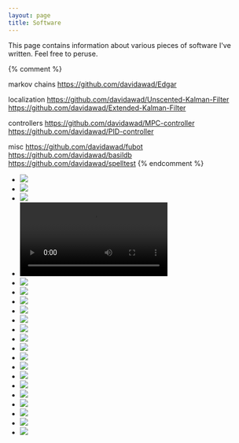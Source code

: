 ```yaml
---
layout: page
title: Software
---
```


This page contains information about various pieces of software I've written. Feel free to peruse.

{% comment %}
<!-- TODO add the following projects and images -->
markov chains
https://github.com/davidawad/Edgar

localization
https://github.com/davidawad/Unscented-Kalman-Filter
https://github.com/davidawad/Extended-Kalman-Filter

controllers
https://github.com/davidawad/MPC-controller
https://github.com/davidawad/PID-controller

misc
https://github.com/davidawad/fubot
https://github.com/davidawad/basildb
https://github.com/davidawad/spelltest
{% endcomment %}

<!-- PORTFOLIO SECTION TODO automate this somehow at some point in the future -->
<ul class="grid effect-2" id="grid">
    <li><a href="https://github.com/DavidAwad/pebbledex"><img src="{{ site.baseurl }}public/img/projects/pebbledex.jpg"></a></li>
    <li><a href="https://github.com/DavidAwad/traffic-sign-classifier"><img src="{{ site.baseurl }}public/img/projects/traffic-sign.jpg"></a></li>
    <li><a href="https://github.com/DavidAwad/lane-detection"><img src="{{ site.baseurl }}public/img/projects/lane-detection.jpg"></a></li>
    <li>
      <a href="https://github.com/DavidAwad/">
        <video autoplay loop>
          <source src="{{ site.baseurl }}public/img/projects/self-driving.mp4" type="video/mp4">
        </video>
      </a>
    </li>
    <li><a href="https://github.com/DavidAwad/insightweets"><img src="{{ site.baseurl }}public/img/projects/insightweets.png"></a></li>
    <li><a href="https://github.com/DavidAwad/Read-Between-The-Lines"><img src="{{ site.baseurl }}public/img/projects/read between the lines.png"></a></li>
    <li><a href="http://armnewbrunswick.org"><img src="{{ site.baseurl }}public/img/projects/ARM.png"></a></li>
    <li><a href="https://github.com/DavidAwad/advanced-lane-detection"><img src="{{ site.baseurl }}public/img/projects/advanced-lane-detection.jpg"></a></li>
    <li><a href="https://github.com/DavidAwad/hi.rd"><img src="{{ site.baseurl }}public/img/projects/Hi.rd.png"></a></li>
    <li><a href="https://github.com/DavidAwad/blocky"><img src="{{ site.baseurl }}public/img/projects/blocky.png"></a></li>
    <li><a href="https://github.com/DavidAwad/vehicle-detection"><img src="{{ site.baseurl }}public/img/projects/vehicle-detection.jpg"></a></li>
    <li><a href="https://github.com/DavidAwad/kinectsentrygun"><img src="{{ site.baseurl }}public/img/projects/sentrygun.jpg"></a></li>
    <li><a href="https://github.com/DavidAwad/spaceshare"><img src="{{ site.baseurl }}public/img/projects/spaceshare.png"></a></li>
    <li><a href="https://github.com/DavidAwad/ironmyo"><img src="{{ site.baseurl }}public/img/projects/ironmyo.jpg"></a></li>
    <li><a href="https://github.com/DavidAwad/Waves"><img src="{{ site.baseurl }}public/img/projects/waves.png"></a></li>
    <li><a href="https://github.com/DavidAwad/vcluster"><img src="{{ site.baseurl }}public/img/projects/vcluster.png"></a></li>
    <li><a href="https://github.com/DavidAwad/particle-filter"><img src="{{ site.baseurl }}public/img/projects/particle-filter.gif"></a></li>
    <li><a href="https://github.com/DavidAwad/simpleandroid"><img src="{{ site.baseurl }}public/img/projects/simpleandroid.png"></a></li>
    <li><a href="https://github.com/DavidAwad/spn.rutgers.edu"><img src="{{ site.baseurl }}public/img/projects/spn.png"></a></li>
    <li><a href="https://github.com/DavidAwad/ProducerConsumer"><img src="{{ site.baseurl }}public/img/projects/bookorder.png"></a></li>
    <!-- <li><a href="https://github.com/DavidAwad/pauline"><img src="{{ site.baseurl }}public/img/projects/pauline.png"></a></li> -->
    <li><a href="https://github.com/DavidAwad/Goldbach-Conjecture"><img src="{{ site.baseurl }}public/img/projects/goldbach.png"></a></li>
</ul>


<!-- scripts for image carousel -->
<script type="text/javascript" src="{{ site.baseurl }}public/js/masonry.pkgd.min.js"></script>
<script type="text/javascript" src="{{ site.baseurl }}public/js/imagesloaded.js"></script>
<script type="text/javascript" src="{{ site.baseurl }}public/js/classie.js"></script>
<script type="text/javascript" src="{{ site.baseurl }}public/js/AnimOnScroll.js"></script>
<script type="text/javascript" src="{{ site.baseurl }}public/js/modernizr.custom.js"></script>

<script>
  new AnimOnScroll( document.getElementById('grid'), {
      minDuration : 0.4,
      maxDuration : 0.7,
      viewportFactor : 0.2
  } );
</script>
